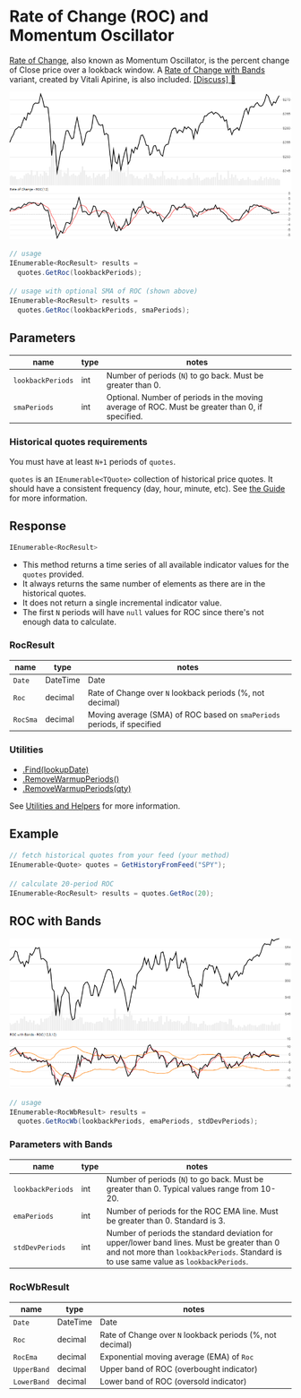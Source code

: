 # Rate of Change (ROC) and Momentum Oscillator

[Rate of Change](https://en.wikipedia.org/wiki/Momentum_(technical_analysis)), also known as Momentum Oscillator, is the percent change of Close price over a lookback window.  A [Rate of Change with Bands](#roc-with-bands) variant, created by Vitali Apirine, is also included.
[[Discuss] :speech_balloon:](https://github.com/DaveSkender/Stock.Indicators/discussions/242 "Community discussion about this indicator")

![image](chart.png)

```csharp
// usage
IEnumerable<RocResult> results =
  quotes.GetRoc(lookbackPeriods);

// usage with optional SMA of ROC (shown above)
IEnumerable<RocResult> results =
  quotes.GetRoc(lookbackPeriods, smaPeriods);
```

## Parameters

| name | type | notes
| -- |-- |--
| `lookbackPeriods` | int | Number of periods (`N`) to go back.  Must be greater than 0.
| `smaPeriods` | int | Optional.  Number of periods in the moving average of ROC.  Must be greater than 0, if specified.

### Historical quotes requirements

You must have at least `N+1` periods of `quotes`.

`quotes` is an `IEnumerable<TQuote>` collection of historical price quotes.  It should have a consistent frequency (day, hour, minute, etc).  See [the Guide](../../docs/GUIDE.md#historical-quotes) for more information.

## Response

```csharp
IEnumerable<RocResult>
```

- This method returns a time series of all available indicator values for the `quotes` provided.
- It always returns the same number of elements as there are in the historical quotes.
- It does not return a single incremental indicator value.
- The first `N` periods will have `null` values for ROC since there's not enough data to calculate.

### RocResult

| name | type | notes
| -- |-- |--
| `Date` | DateTime | Date
| `Roc` | decimal | Rate of Change over `N` lookback periods (%, not decimal)
| `RocSma` | decimal | Moving average (SMA) of ROC based on `smaPeriods` periods, if specified

### Utilities

- [.Find(lookupDate)](../../docs/UTILITIES.md#find-indicator-result-by-date)
- [.RemoveWarmupPeriods()](../../docs/UTILITIES.md#remove-warmup-periods)
- [.RemoveWarmupPeriods(qty)](../../docs/UTILITIES.md#remove-warmup-periods)

See [Utilities and Helpers](../../docs/UTILITIES.md#content) for more information.

## Example

```csharp
// fetch historical quotes from your feed (your method)
IEnumerable<Quote> quotes = GetHistoryFromFeed("SPY");

// calculate 20-period ROC
IEnumerable<RocResult> results = quotes.GetRoc(20);
```

## ROC with Bands

![image](chart-with-bands.png)

```csharp
// usage
IEnumerable<RocWbResult> results =
  quotes.GetRocWb(lookbackPeriods, emaPeriods, stdDevPeriods);
```

### Parameters with Bands

| name | type | notes
| -- |-- |--
| `lookbackPeriods` | int | Number of periods (`N`) to go back.  Must be greater than 0.  Typical values range from 10-20.
| `emaPeriods` | int | Number of periods for the ROC EMA line.  Must be greater than 0.  Standard is 3.
| `stdDevPeriods` | int | Number of periods the standard deviation for upper/lower band lines.  Must be greater than 0 and not more than `lookbackPeriods`.  Standard is to use same value as `lookbackPeriods`.

### RocWbResult

| name | type | notes
| -- |-- |--
| `Date` | DateTime | Date
| `Roc` | decimal | Rate of Change over `N` lookback periods (%, not decimal)
| `RocEma` | decimal | Exponential moving average (EMA) of `Roc`
| `UpperBand` | decimal | Upper band of ROC (overbought indicator)
| `LowerBand` | decimal | Lower band of ROC (oversold indicator)
